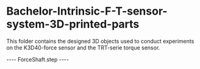 # Bachelor-Intrinsic-F-T-sensor-system-3D-printed-parts

This folder contains the designed 3D objects used to conduct experiments on the K3D40-force sensor and the TRT-serie torque sensor. 

---- ForceShaft.step ----
